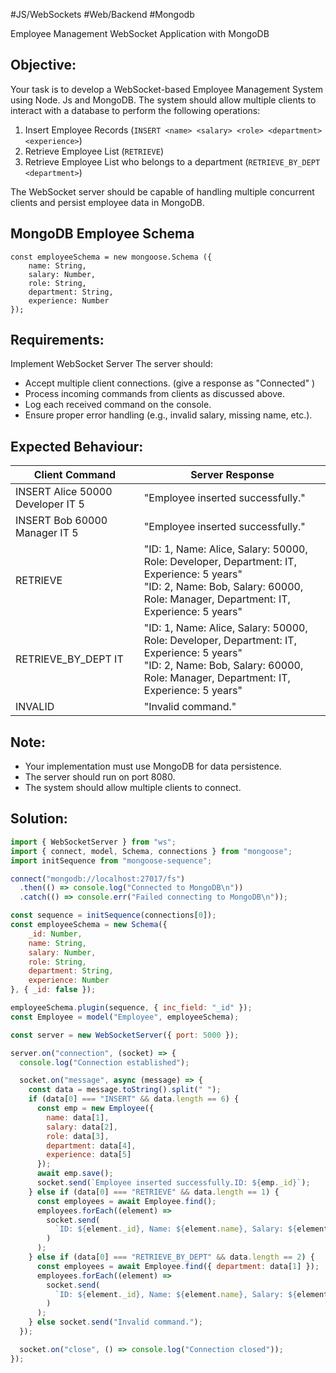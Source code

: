 #JS/WebSockets #Web/Backend #Mongodb 

Employee Management WebSocket Application with MongoDB

Objective:
----------
Your task is to develop a WebSocket-based Employee Management System using Node. Js and MongoDB. The system should allow multiple clients to interact with a database to perform the following operations:
1. Insert Employee Records (`INSERT <name> <salary> <role> <department> <experience>`)
2. Retrieve Employee List (`RETRIEVE`)
3. Retrieve Employee List who belongs to a department (`RETRIEVE_BY_DEPT <department>`)
	
The WebSocket server should be capable of handling multiple concurrent clients and persist employee data in MongoDB.

MongoDB Employee Schema
---------------
```
const employeeSchema = new mongoose.Schema ({
    name: String,
    salary: Number,
    role: String,
    department: String,
    experience: Number
});
```

Requirements:
-------------
Implement WebSocket Server
The server should:
 - Accept multiple client connections. (give a response as "Connected" )
 - Process incoming commands from clients as discussed above.
 - Log each received command on the console.
 - Ensure proper error handling (e.g., invalid salary, missing name, etc.).
		
Expected Behaviour:
-----------------

| Client Command                    | Server Response                                                                                                                                                                     |
| --------------------------------- | ----------------------------------------------------------------------------------------------------------------------------------------------------------------------------------- |
| INSERT Alice 50000 Developer IT 5 | "Employee inserted successfully."                                                                                                                                                   |
| INSERT Bob 60000 Manager IT 5     | "Employee inserted successfully."                                                                                                                                                   |
| RETRIEVE                          | "ID: 1, Name: Alice, Salary: 50000, Role: Developer, Department: IT, Experience: 5 years" <br>"ID: 2, Name: Bob, Salary: 60000, Role: Manager, Department: IT, Experience: 5 years" |
| RETRIEVE_BY_DEPT IT               | "ID: 1, Name: Alice, Salary: 50000, Role: Developer, Department: IT, Experience: 5 years"<br>"ID: 2, Name: Bob, Salary: 60000, Role: Manager, Department: IT, Experience: 5 years"  |
| INVALID                           | "Invalid command."                                                                                                                                                                  | 

Note: 
---------------
 - Your implementation must use MongoDB for data persistence.
 - The server should run on port 8080.
 - The system should allow multiple clients to connect.

## Solution:

```js
import { WebSocketServer } from "ws";
import { connect, model, Schema, connections } from "mongoose";
import initSequence from "mongoose-sequence";

connect("mongodb://localhost:27017/fs")
  .then(() => console.log("Connected to MongoDB\n"))
  .catch(() => console.err("Failed connecting to MongoDB\n"));

const sequence = initSequence(connections[0]);
const employeeSchema = new Schema({
	_id: Number,
	name: String,
	salary: Number,
	role: String,
	department: String,
	experience: Number
}, { _id: false });

employeeSchema.plugin(sequence, { inc_field: "_id" });
const Employee = model("Employee", employeeSchema);

const server = new WebSocketServer({ port: 5000 });

server.on("connection", (socket) => {
  console.log("Connection established");

  socket.on("message", async (message) => {
    const data = message.toString().split(" ");
    if (data[0] === "INSERT" && data.length == 6) {
      const emp = new Employee({
        name: data[1],
        salary: data[2],
        role: data[3],
        department: data[4],
        experience: data[5]
      });
      await emp.save();
      socket.send(`Employee inserted successfully.ID: ${emp._id}`);
    } else if (data[0] === "RETRIEVE" && data.length == 1) {
      const employees = await Employee.find();
      employees.forEach((element) =>
        socket.send(
          `ID: ${element._id}, Name: ${element.name}, Salary: ${element.salary}, Role: ${element.role}, Department: ${element.department}, Experience: ${element.experience}`
        )
      );
    } else if (data[0] === "RETRIEVE_BY_DEPT" && data.length == 2) {
      const employees = await Employee.find({ department: data[1] });
      employees.forEach((element) =>
        socket.send(
          `ID: ${element._id}, Name: ${element.name}, Salary: ${element.salary}, Role: ${element.role}, Department: ${element.department}, Experience: ${element.experience}`
        )
      );
    } else socket.send("Invalid command.");
  });

  socket.on("close", () => console.log("Connection closed"));
});

```